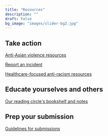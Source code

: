 ```yaml
---
title: "Resources"
description: ""
draft: false
bg_image: "images/slider-bg2.jpg"
---
```


## Take action

<a class="wp-block-button__link" href="https://tinyurl.com/anti-asian-violence-resources">Anti-Asian violence resources</a>


<a class="wp-block-button__link" href="https://stopaapihate.org/">Report an incident</a>

<a class="wp-block-button__link" href="https://docs.google.com/spreadsheets/u/1/d/1uiuO3InNLt5VvnKbUPhk3pZ9x6fPaCTghWS-cTHvzFM/htmlview?fbclid=IwAR1AzZaWVf2fB1lgCQDyeFUj89r3EhoiCRM5bSnciwzgJ1-wX-9k3xpK4LQ#/">Healthcare-focused anti-racism resources</a>


## Educate yourselves and others 

<a class="wp-block-button__link" href="https://drive.google.com/drive/folders/1uf-ARebqgd4kQtMB84lCgKM3ry_-ThqS?usp=sharing">Our reading circle's bookshelf and notes</a>


## Prep your submission

<a class="wp-block-button__link" href="https://drive.google.com/drive/folders/1_zsm2GjuAIxTC6U1I2bYiNB3BIS_7TZj?usp=sharing">Guidelines for submissions</a>



